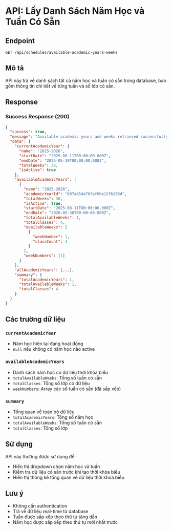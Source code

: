 # API: Lấy Danh Sách Năm Học và Tuần Có Sẵn

## Endpoint
```
GET /api/schedules/available-academic-years-weeks
```

## Mô tả
API này trả về danh sách tất cả năm học và tuần có sẵn trong database, bao gồm thông tin chi tiết về từng tuần và số lớp có sẵn.

## Response

### Success Response (200)
```json
{
  "success": true,
  "message": "Available academic years and weeks retrieved successfully",
  "data": {
    "currentAcademicYear": {
      "name": "2025-2026",
      "startDate": "2025-08-11T00:00:00.000Z",
      "endDate": "2026-05-30T00:00:00.000Z",
      "totalWeeks": 38,
      "isActive": true
    },
    "availableAcademicYears": [
      {
        "name": "2025-2026",
        "academicYearId": "687a454e767af6be12fb203d",
        "totalWeeks": 38,
        "isActive": true,
        "startDate": "2025-08-11T00:00:00.000Z",
        "endDate": "2026-05-30T00:00:00.000Z",
        "totalAvailableWeeks": 1,
        "totalClasses": 4,
        "availableWeeks": [
          {
            "weekNumber": 1,
            "classCount": 4
          }
        ],
        "weekNumbers": [1]
      }
    ],
    "allAcademicYears": [...],
    "summary": {
      "totalAcademicYears": 1,
      "totalAvailableWeeks": 1,
      "totalClasses": 4
    }
  }
}
```

## Các trường dữ liệu

### `currentAcademicYear`
- Năm học hiện tại đang hoạt động
- `null` nếu không có năm học nào active

### `availableAcademicYears`
- Danh sách năm học có dữ liệu thời khóa biểu
- `totalAvailableWeeks`: Tổng số tuần có sẵn
- `totalClasses`: Tổng số lớp có dữ liệu
- `weekNumbers`: Array các số tuần có sẵn (đã sắp xếp)

### `summary`
- Tổng quan về toàn bộ dữ liệu
- `totalAcademicYears`: Tổng số năm học
- `totalAvailableWeeks`: Tổng số tuần có sẵn
- `totalClasses`: Tổng số lớp

## Sử dụng
API này thường được sử dụng để:
- Hiển thị dropdown chọn năm học và tuần
- Kiểm tra dữ liệu có sẵn trước khi tạo thời khóa biểu
- Hiển thị thống kê tổng quan về dữ liệu thời khóa biểu

## Lưu ý
- Không cần authentication
- Trả về dữ liệu real-time từ database
- Tuần được sắp xếp theo thứ tự tăng dần
- Năm học được sắp xếp theo thứ tự mới nhất trước
